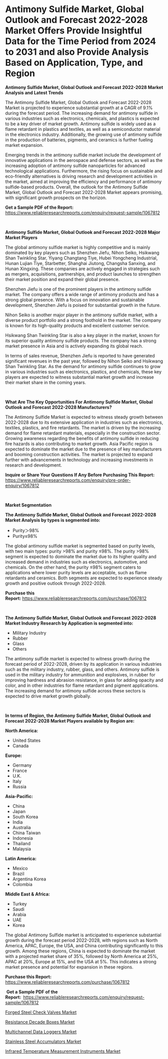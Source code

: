 <p><h1>Antimony Sulfide Market, Global Outlook and Forecast 2022-2028 Market Offers Provide Insightful Data for the Time Period from 2024 to 2031 and also Provide Analysis Based on Application, Type, and Region</h1></p><p><strong>Antimony Sulfide Market, Global Outlook and Forecast 2022-2028 Market Analysis and Latest Trends</strong></p>
<p><p>The Antimony Sulfide Market, Global Outlook and Forecast 2022-2028 Market is projected to experience substantial growth at a CAGR of 9.1% during the forecast period. The increasing demand for antimony sulfide in various industries such as electronics, chemicals, and plastics is expected to be a key driver of market growth. Antimony sulfide is widely used as a flame retardant in plastics and textiles, as well as a semiconductor material in the electronics industry. Additionally, the growing use of antimony sulfide in the production of batteries, pigments, and ceramics is further fueling market expansion.</p><p>Emerging trends in the antimony sulfide market include the development of innovative applications in the aerospace and defense sectors, as well as the increasing adoption of antimony sulfide nanoparticles for advanced technological applications. Furthermore, the rising focus on sustainable and eco-friendly alternatives is driving research and development activities in the market, aimed at improving the efficiency and performance of antimony sulfide-based products. Overall, the outlook for the Antimony Sulfide Market, Global Outlook and Forecast 2022-2028 Market appears promising, with significant growth prospects on the horizon.</p></p>
<p><strong>Get a Sample PDF of the Report:&nbsp;</strong> <a href="https://www.reliableresearchreports.com/enquiry/request-sample/1067812">https://www.reliableresearchreports.com/enquiry/request-sample/1067812</a></p>
<p>&nbsp;</p>
<p><strong>Antimony Sulfide Market, Global Outlook and Forecast 2022-2028 Major Market Players</strong></p>
<p><p>The global antimony sulfide market is highly competitive and is mainly dominated by key players such as Shenzhen Jiefu, Nihon Seiko, Hsikwang Shan Twinkling Star, Yiyang Changtang Tiye, Hubei Yongcheng Industrial, Hunan Lujian Tiye, Starbetter, Shanghai Jiutong, Changsha Sanxing, and Hunan Xingxing. These companies are actively engaged in strategies such as mergers, acquisitions, partnerships, and product launches to strengthen their market position and expand their global presence.</p><p>Shenzhen Jiefu is one of the prominent players in the antimony sulfide market. The company offers a wide range of antimony products and has a strong global presence. With a focus on innovation and sustainable development, Shenzhen Jiefu is poised for substantial growth in the future.</p><p>Nihon Seiko is another major player in the antimony sulfide market, with a diverse product portfolio and a strong foothold in the market. The company is known for its high-quality products and excellent customer service.</p><p>Hsikwang Shan Twinkling Star is also a key player in the market, known for its superior quality antimony sulfide products. The company has a strong market presence in Asia and is actively expanding its global reach.</p><p>In terms of sales revenue, Shenzhen Jiefu is reported to have generated significant revenues in the past year, followed by Nihon Seiko and Hsikwang Shan Twinkling Star. As the demand for antimony sulfide continues to grow in various industries such as electronics, plastics, and chemicals, these key players are expected to witness substantial market growth and increase their market share in the coming years.</p></p>
<p>&nbsp;</p>
<p><strong>What Are The Key Opportunities For Antimony Sulfide Market, Global Outlook and Forecast 2022-2028 Manufacturers?</strong></p>
<p><p>The Antimony Sulfide Market is expected to witness steady growth between 2022-2028 due to its extensive application in industries such as electronics, textiles, plastics, and fire retardants. The market is driven by the increasing demand for flame retardant materials, especially in the construction sector. Growing awareness regarding the benefits of antimony sulfide in reducing fire hazards is also contributing to market growth. Asia Pacific region is expected to dominate the market due to the presence of key manufacturers and booming construction activities. The market is projected to expand further with advancements in technology and increasing investments in research and development.</p></p>
<p><strong>Inquire or Share Your Questions If Any Before Purchasing This Report:</strong> <a href="https://www.reliableresearchreports.com/enquiry/pre-order-enquiry/1067812">https://www.reliableresearchreports.com/enquiry/pre-order-enquiry/1067812</a></p>
<p>&nbsp;</p>
<p><strong>Market Segmentation</strong></p>
<p><strong>The Antimony Sulfide Market, Global Outlook and Forecast 2022-2028 Market Analysis by types is segmented into:</strong></p>
<p><ul><li>Purity＞98%</li><li>Purity≤98%</li></ul></p>
<p><p>The global antimony sulfide market is segmented based on purity levels, with two main types: purity >98% and purity ≤98%. The purity >98% segment is expected to dominate the market due to its higher quality and increased demand in industries such as electronics, automotive, and chemicals. On the other hand, the purity ≤98% segment caters to applications where lower purity levels are acceptable, such as flame retardants and ceramics. Both segments are expected to experience steady growth and positive outlook through 2022-2028.</p></p>
<p><strong>Purchase this Report:&nbsp;</strong><a href="https://www.reliableresearchreports.com/purchase/1067812">https://www.reliableresearchreports.com/purchase/1067812</a></p>
<p>&nbsp;</p>
<p><strong>The Antimony Sulfide Market, Global Outlook and Forecast 2022-2028 Market Industry Research by Application is segmented into:</strong></p>
<p><ul><li>Military Industry</li><li>Rubber</li><li>Glass</li><li>Others</li></ul></p>
<p><p>The antimony sulfide market is expected to witness growth during the forecast period of 2022-2028, driven by its application in various industries such as the military industry, rubber, glass, and others. Antimony sulfide is used in the military industry for ammunition and explosives, in rubber for improving hardness and abrasion resistance, in glass for adding opacity and color, and in other industries for flame retardant and pigment applications. The increasing demand for antimony sulfide across these sectors is expected to drive market growth globally.</p></p>
<p>&nbsp;</p>
<p><strong>In terms of Region, the Antimony Sulfide Market, Global Outlook and Forecast 2022-2028 Market Players available by Region are:</strong></p>
<p>
    <p> <strong> North America: </strong>
        <ul>
            <li>United States</li>
            <li>Canada</li>
        </ul>
        </p> 
    <p> <strong> Europe: </strong>
        <ul>
            <li>Germany</li>
            <li>France</li>
            <li>U.K.</li>
            <li>Italy</li>
            <li>Russia</li>
        </ul>
        </p> 
    <p> <strong> Asia-Pacific: </strong>
        <ul>
            <li>China</li>
            <li>Japan</li>
            <li>South Korea</li>
            <li>India</li>
            <li>Australia</li>
            <li>China Taiwan</li>
            <li>Indonesia</li>
            <li>Thailand</li>
            <li>Malaysia</li>
        </ul>
        </p> 
    <p> <strong> Latin America: </strong>
        <ul>
            <li>Mexico</li>
            <li>Brazil</li>
            <li>Argentina Korea</li>
            <li>Colombia</li>
        </ul>
        </p> 
    <p> <strong> Middle East & Africa: </strong>
        <ul>
            <li>Turkey</li>
            <li>Saudi</li>
            <li>Arabia</li>
            <li>UAE</li>
            <li>Korea</li>
        </ul>
    </p>
    </p>
<p><p>The global Antimony Sulfide market is anticipated to experience substantial growth during the forecast period 2022-2028, with regions such as North America, APAC, Europe, the USA, and China contributing significantly to this growth. Among these regions, China is expected to dominate the market with a projected market share of 35%, followed by North America at 25%, APAC at 20%, Europe at 15%, and the USA at 5%. This indicates a strong market presence and potential for expansion in these regions.</p></p>
<p><strong>Purchase this Report: </strong><a href="https://www.reliableresearchreports.com/purchase/1067812">https://www.reliableresearchreports.com/purchase/1067812</a></p>
<p>&nbsp;<strong>Get a Sample PDF of the Report:&nbsp;&nbsp;</strong><a href="https://www.reliableresearchreports.com/enquiry/request-sample/1067812">https://www.reliableresearchreports.com/enquiry/request-sample/1067812</a></p>
<p><strong></strong></p>
<p><p><a href="https://medium.com/@zoerees777/forged-steel-check-valves-market-outlook-industry-overview-and-forecast-2024-to-2031-f1f9d08001a2">Forged Steel Check Valves Market</a></p><p><a href="https://medium.com/@anthonyrichards766/resistance-decade-boxes-market-report-reveals-the-latest-trends-and-growth-opportunities-of-this-2f8ff074c426">Resistance Decade Boxes Market</a></p><p><a href="https://medium.com/@anthonyrichards766/multichannel-data-loggers-market-comprehensive-assessment-by-type-application-and-geography-6c14cfec2472">Multichannel Data Loggers Market</a></p><p><a href="https://medium.com/@anthonyrichards766/analyzing-stainless-steel-accumulators-market-global-industry-perspective-and-forecast-2024-to-12ab8a5435de">Stainless Steel Accumulators Market</a></p><p><a href="https://medium.com/@anthonyrichards766/infrared-temperature-measurement-instruments-market-research-report-its-history-and-forecast-2024-a051273d5ea6">Infrared Temperature Measurement Instruments Market</a></p></p>